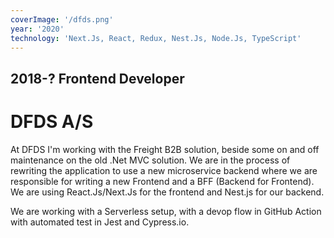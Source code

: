 ```yaml
---
coverImage: '/dfds.png'
year: '2020'
technology: 'Next.Js, React, Redux, Nest.Js, Node.Js, TypeScript'
---
```

## 2018-? Frontend Developer

# DFDS A/S

At DFDS I'm working with the Freight B2B solution, beside some on and off maintenance on the old .Net MVC solution.
We are in the process of rewriting the application to use a new microservice backend where we are responsible for writing a new Frontend and a BFF (Backend for Frontend). We are using React.Js/Next.Js for the frontend and Nest.js for our backend.

We are working with a Serverless setup, with a devop flow in GitHub Action with automated test in Jest and Cypress.io.

